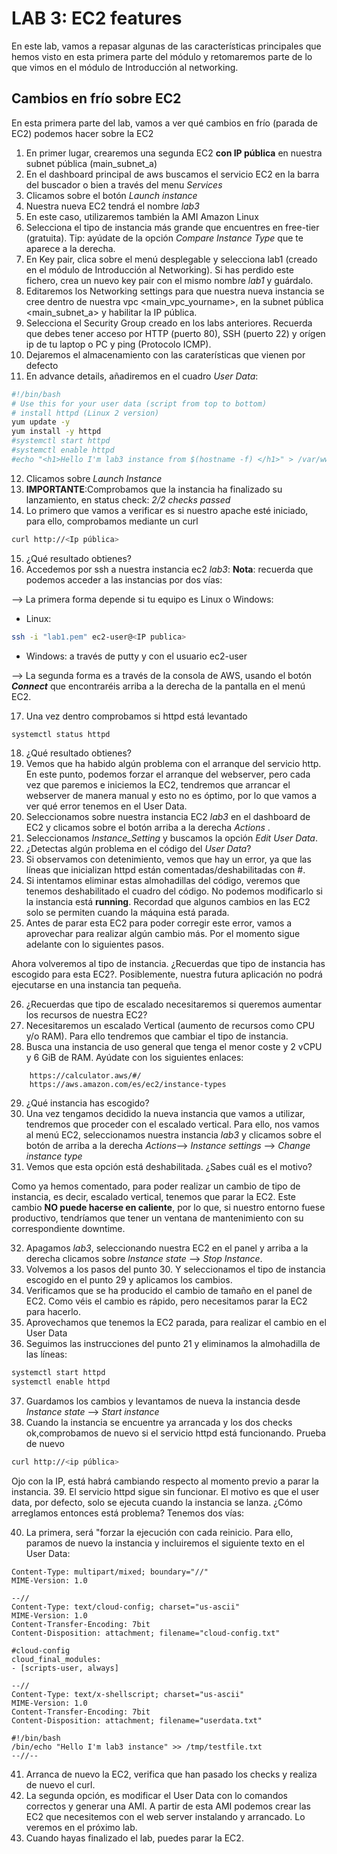 # LAB 3: EC2 features

En este lab, vamos a repasar algunas de las características principales que hemos visto en esta primera parte del módulo y retomaremos parte de lo que vimos en el módulo de Introducción al networking.

## Cambios en frío sobre EC2

En esta primera parte del lab, vamos a ver qué cambios en frío (parada de EC2) podemos hacer sobre la EC2

1. En primer lugar, crearemos una segunda EC2 **con IP pública** en nuestra subnet pública (main_subnet_a)
2. En el dashboard principal de aws buscamos el servicio EC2 en la barra del buscador o bien a través del menu _Services_
3. Clicamos sobre el botón _Launch instance_
4. Nuestra nueva EC2 tendrá el nombre _lab3_
5. En este caso, utilizaremos también la AMI Amazon Linux
6. Selecciona el tipo de instancia más grande que encuentres en free-tier (gratuita). Tip: ayúdate de la opción _Compare Instance Type_ que te aparece a la derecha.
7. En Key pair, clica sobre el menú desplegable y selecciona lab1 (creado en el módulo de Introducción al Networking). Si has perdido este fichero, crea un nuevo key pair con el mismo nombre _lab1_ y guárdalo.
8. Editaremos los Networking settings para que nuestra nueva instancia se cree dentro de nuestra vpc <main_vpc_yourname>, en la subnet pública <main_subnet_a> y habilitar la IP pública.
9. Selecciona el Security Group creado en los labs anteriores. Recuerda que debes tener acceso por HTTP (puerto 80), SSH (puerto 22) y orígen ip de tu laptop o PC y ping (Protocolo ICMP).
10. Dejaremos el almacenamiento con las caraterísticas que vienen por defecto
11. En advance details, añadiremos en el cuadro _User Data_:
```bash
#!/bin/bash
# Use this for your user data (script from top to bottom)
# install httpd (Linux 2 version)
yum update -y
yum install -y httpd
#systemctl start httpd
#systemctl enable httpd
#echo "<h1>Hello I'm lab3 instance from $(hostname -f) </h1>" > /var/www/html/index.html
```
12. Clicamos sobre _Launch Instance_
13. **IMPORTANTE**:Comprobamos que la instancia ha finalizado su lanzamiento, en status check: _2/2 checks passed_
14. Lo primero que vamos a verificar es si nuestro apache esté iniciado, para ello, comprobamos mediante un curl 
```bash
curl http://<Ip pública>
```
15. ¿Qué resultado obtienes? 
16. Accedemos por ssh a nuestra instancia ec2 _lab3_:
 **Nota**: recuerda que podemos acceder a las instancias por dos vías:
 
--> La primera forma depende si tu equipo es Linux o Windows:
* Linux:
```bash 
ssh -i "lab1.pem" ec2-user@<IP publica>
````
* Windows: a través de putty y con el usuario ec2-user

--> La segunda forma es a través de la consola de AWS, usando el botón **_Connect_** que encontraréis arriba a la derecha de la pantalla en el menú EC2.

17. Una vez dentro comprobamos si httpd está levantado
```bash 
systemctl status httpd
```
18. ¿Qué resultado obtienes?
19. Vemos que ha habido algún problema con el arranque del servicio http. En este punto, podemos forzar el arranque del webserver, pero cada vez que paremos e iniciemos la EC2, tendremos que arrancar el webserver de manera manual y esto no es óptimo, por lo que vamos a ver qué error tenemos en el User Data.
20. Seleccionamos sobre nuestra instancia EC2 _lab3_ en el dashboard de EC2 y clicamos sobre el botón arriba a la derecha _Actions_ .
21. Seleccionamos _Instance_Setting_ y buscamos la opción _Edit User Data_.
22. ¿Detectas algún problema en el código del _User Data_?
23. Si observamos con detenimiento, vemos que hay un error, ya que las líneas que inicializan httpd están comentadas/deshabilitadas con #.
24. Si intentamos eliminar estas almohadillas del código, veremos que tenemos deshabilitado el cuadro del código. No podemos modificarlo si la instancia está **running**. Recordad que algunos cambios en las EC2 solo se permiten cuando la máquina está parada.
25. Antes de parar esta EC2 para poder corregir este error, vamos a aprovechar para realizar algún cambio más. Por el momento sigue adelante con lo siguientes pasos.

Ahora volveremos al tipo de instancia. ¿Recuerdas que tipo de instancia has escogido para esta EC2?. Posiblemente, nuestra futura aplicación no podrá ejecutarse en una instancia tan pequeña. 

26. ¿Recuerdas que tipo de escalado necesitaremos si queremos aumentar los recursos de nuestra EC2?
27. Necesitaremos un escalado Vertical (aumento de recursos como CPU y/o RAM). Para ello tendremos que cambiar el tipo de instancia. 
28. Busca una instancia de uso general que tenga el menor coste y 2 vCPU y 6 GiB de RAM. Ayúdate con los siguientes enlaces:
```
    https://calculator.aws/#/
    https://aws.amazon.com/es/ec2/instance-types
```
29. ¿Qué instancia has escogido?
30. Una vez tengamos decidido la nueva instancia que vamos a utilizar, tendremos que proceder con el escalado vertical. Para ello, nos vamos al menú EC2, seleccionamos nuestra instancia _lab3_ y clicamos sobre el botón de arriba a la derecha _Actions_--> _Instance settings_ --> _Change instance type_ 
31. Vemos que esta opción está deshabilitada. ¿Sabes cuál es el motivo?

Como ya hemos comentado, para poder realizar un cambio de tipo de instancia, es decir, escalado vertical, tenemos que parar la EC2. Este cambio **NO puede hacerse en caliente**, por lo que, si nuestro entorno fuese productivo, tendríamos que tener un ventana de mantenimiento con su correspondiente downtime.

32. Apagamos _lab3_, seleccionando nuestra EC2 en el panel y arriba a la derecha clicamos sobre _Instance state_ --> _Stop Instance_.
33. Volvemos a los pasos del punto 30. Y seleccionamos el tipo de instancia escogido en el punto 29 y aplicamos los cambios.
34. Verificamos que se ha producido el cambio de tamaño en el panel de EC2. Como véis el cambio es rápido, pero necesitamos parar la EC2 para hacerlo.
35. Aprovechamos que tenemos la EC2 parada, para realizar el cambio en el User Data
36. Seguimos las instrucciones del punto 21 y eliminamos la almohadilla de las líneas:
```bash
systemctl start httpd
systemctl enable httpd
```
37. Guardamos los cambios y levantamos de nueva la instancia desde _Instance state_ --> _Start instance_
38. Cuando la instancia se encuentre ya arrancada y los dos checks ok,comprobamos de nuevo si el servicio httpd está funcionando. Prueba de nuevo
```bash
curl http://<ip pública>
```
Ojo con la IP, está habrá cambiando respecto al momento previo a parar la instancia.
39. El servicio httpd sigue sin funcionar. El motivo es que el user data, por defecto, solo se ejecuta cuando la instancia se lanza. ¿Cómo arreglamos entonces está problema? Tenemos dos vías:

40. La primera, será "forzar la ejecución con cada reinicio. Para ello, paramos de nuevo la instancia y incluiremos el siguiente texto en el User Data:
```
Content-Type: multipart/mixed; boundary="//"
MIME-Version: 1.0

--//
Content-Type: text/cloud-config; charset="us-ascii"
MIME-Version: 1.0
Content-Transfer-Encoding: 7bit
Content-Disposition: attachment; filename="cloud-config.txt"

#cloud-config
cloud_final_modules:
- [scripts-user, always]

--//
Content-Type: text/x-shellscript; charset="us-ascii"
MIME-Version: 1.0
Content-Transfer-Encoding: 7bit
Content-Disposition: attachment; filename="userdata.txt"

#!/bin/bash
/bin/echo "Hello I'm lab3 instance" >> /tmp/testfile.txt
--//--
```
41. Arranca de nuevo la EC2, verifica que han pasado los checks y realiza de nuevo el curl.
42. La segunda opción, es modificar el User Data con lo comandos correctos y generar una AMI. A partir de esta AMI podemos crear las EC2 que necesitemos con el web server instalando y arrancado. Lo veremos en el próximo lab.
43.  Cuando hayas finalizado el lab, puedes parar la EC2.
